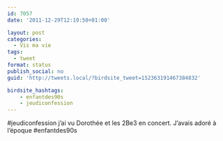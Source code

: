 ```yaml
---
id: 7057
date: '2011-12-29T12:19:50+01:00'

layout: post
categories:
  - Vis ma vie
tags:
  - tweet
format: status
publish_social: no
guid: 'http://tweets.local/?birdsite_tweet=152363191467384832'

birdsite_hashtags:
    - enfantdes90s
    - jeudiconfession
---
```


\#jeudiconfession j’ai vu Dorothée et les 2Be3 en concert. J’avais adoré à l’époque #enfantdes90s